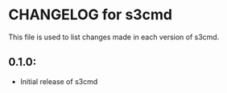 # CHANGELOG for s3cmd

This file is used to list changes made in each version of s3cmd.

## 0.1.0:

* Initial release of s3cmd

